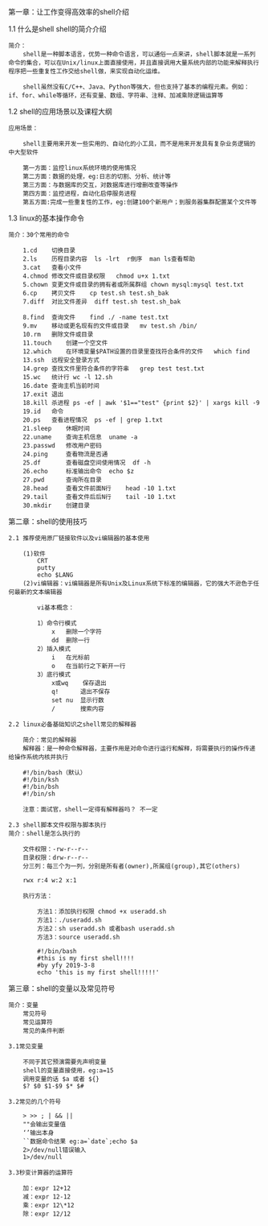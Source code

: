 第一章：让工作变得高效率的shell介绍

1.1 什么是shell	shell的简介介绍

	简介：
		shell是一种脚本语言，优势一种命令语言，可以通俗一点来讲，shell脚本就是一系列命令的集合，可以在Unix/linux上面直接使用，并且直接调用大量系统内部的功能来解释执行程序把一些重复性工作交给shell做，来实现自动化运维。
		
		shell虽然没有C/C++、Java、Python等强大，但也支持了基本的编程元素。例如：if、for、while等循环，还有变量、数组、字符串、注释、加减乘除逻辑运算等
		
		
1.2 shell的应用场景以及课程大纲
	
	应用场景：
		
		shell主要用来开发一些实用的、自动化的小工具，而不是用来开发具有复杂业务逻辑的中大型软件
		
		第一方面：监控linux系统环境的使用情况
		第二方面：数据的处理，eg:日志的切割、分析、统计等
		第三方面：与数据库的交互，对数据库进行增删改查等操作
		第四方面：监控进程，自动化启停服务进程
		第五方面:完成一些重复性的工作，eg:创建100个新用户；到服务器集群配置某个文件等
		
1.3 linux的基本操作命令
	
	简介：30个常用的命令
	
		1.cd	切换目录
		2.ls	历程目录内容	ls -lrt  r倒序  man ls查看帮助
		3.cat	查看小文件
		4.chmod	修改文件或目录权限	chmod u+x 1.txt
		5.chown	变更文件或目录的拥有者或所属群组 chown mysql:mysql test.txt 
		6.cp	拷贝文件	cp test.sh test.sh_bak
		7.diff	对比文件差异	diff test.sh test.sh_bak
		
		8.find	查询文件	find ./ -name test.txt
		9.mv	移动或更名现有的文件或目录	mv test.sh /bin/
		10.rm	删除文件或目录	
		11.touch 	创建一个空文件
		12.which 	在环境变量$PATH设置的目录里查找符合条件的文件	which find
		13.ssh	远程安全登录方式
		14.grep	查找文件里符合条件的字符串	grep test test.txt
		15.wc	统计行	wc -l 12.sh
		16.date	查询主机当前时间	
		17.exit	退出	
		18.kill	杀进程	ps -ef | awk '$1=="test" {print $2}' | xargs kill -9
		19.id	命令	
		20.ps 	查看进程情况	ps -ef | grep 1.txt
		21.sleep	休眠时间	
		22.uname	查询主机信息	uname -a
		23.passwd	修改用户密码	
		24.ping		查看物流是否通
		25.df		查看磁盘空间使用情况	df -h
		26.echo		标准输出命令	echo $z
		27.pwd		查询所在目录
		28.head		查看文件前面N行	head -10 1.txt
		29.tail		查看文件后后N行	tail -10 1.txt
		30.mkdir	创建目录
		
第二章：shell的使用技巧

	2.1 推荐使用原厂链接软件以及vi编辑器的基本使用
	
		(1)软件
			CRT
			putty
			echo $LANG
		(2)vi编辑器：vi编辑器是所有Unix及Linux系统下标准的编辑器，它的强大不逊色于任何最新的文本编辑器
			
			vi基本概念：
			
			1）命令行模式
				x	删除一个字符
				dd	删除一行
			2）插入模式
				i	在光标前
				o	在当前行之下新开一行
			3）底行模式
				x或wq	保存退出
				q!		退出不保存
				set nu	显示行数
				/		搜索内容
				
	2.2 linux必备基础知识之shell常见的解释器
	
		简介：常见的解释器
		解释器：是一种命令解释器，主要作用是对命令进行运行和解释，将需要执行的操作传递给操作系统内核并执行
		
		#!/bin/bash（默认）
		#!/bin/ksh
		#!/bin/bsh
		#!/bin/sh
		
		注意：面试官，shell一定得有解释器吗？ 不一定
		
	2.3 shell脚本文件权限与脚本执行
	简介：shell是怎么执行的
		
		文件权限：-rw-r--r--
		目录权限：drw-r--r--
		分三列：每三个为一列，分别是所有者(owner),所属组(group),其它(others)
		
		rwx r:4 w:2 x:1
		
		执行方法：
		
			方法1：添加执行权限 chmod +x useradd.sh
			方法1：./useradd.sh
			方法2：sh useradd.sh 或者bash useradd.sh
			方法3：source useradd.sh
			
			#!/bin/bash
			#this is my first shell!!!!
			#by yfy 2019-3-8
			echo 'this is my first shell!!!!!'

			
第三章：shell的变量以及常见符号
	
	简介：变量
		常见符号
		常见运算符
		常见的条件判断
	
	3.1常见变量
		
		不同于其它预演需要先声明变量
		shell的变量直接使用，eg:a=15
		调用变量的话 $a 或者 ${}
		$? $0 $1-$9 $* $#
		
	3.2常见的几个符号
		
		> >> ; | && ||
		""会输出变量值
		‘’输出本身
		``数据命令结果 eg:a=`date`;echo $a
		2>/dev/null错误输入
		1>/dev/null
		
	3.3秒变计算器的运算符
	
		加：expr 12+12
		减：expr 12-12
		乘：expr 12\*12
		除：expr 12/12
		
	
